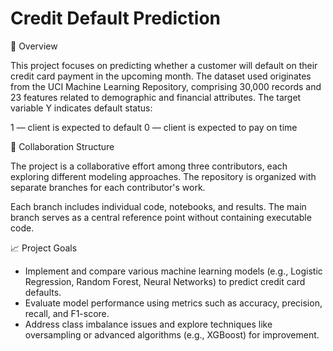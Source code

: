# Credit Default Prediction

📌 Overview

This project focuses on predicting whether a customer will default on their credit card payment in the upcoming month. The dataset used originates from the UCI Machine Learning Repository, comprising 30,000 records and 23 features related to demographic and financial attributes. The target variable Y indicates default status:

1 — client is expected to default
0 — client is expected to pay on time

👥 Collaboration Structure

The project is a collaborative effort among three contributors, each exploring different modeling approaches. The repository is organized with separate branches for each contributor's work. 

Each branch includes individual code, notebooks, and results. The main branch serves as a central reference point without containing executable code.

📈 Project Goals

- Implement and compare various machine learning models (e.g., Logistic Regression, Random Forest, Neural Networks) to predict credit card defaults.
- Evaluate model performance using metrics such as accuracy, precision, recall, and F1-score.
- Address class imbalance issues and explore techniques like oversampling or advanced algorithms (e.g., XGBoost) for improvement.

  


